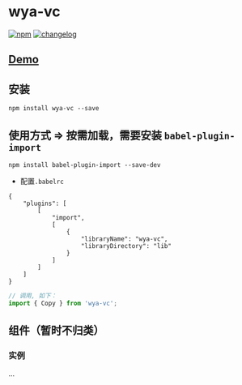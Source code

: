 # wya-vc
[![npm][npm-image]][npm-url] [![changelog][changelog-image]][changelog-url]

## [Demo](https://wya-team.github.io/wya-vc/dist/index.html)

## 安装

```vim
npm install wya-vc --save
```

## 使用方式 => 按需加载，需要安装 `babel-plugin-import`
```vim
npm install babel-plugin-import --save-dev
```
- 配置`.babelrc`
```vim
{
	"plugins": [
		[
			"import",
			[
				{
					"libraryName": "wya-vc",
					"libraryDirectory": "lib"
				}
			]
		]
	]
}
```

```js
// 调用, 如下：
import { Copy } from 'wya-vc';
```
## 组件（暂时不归类）
### 实例
...

<!--  以下内容无视  -->
[changelog-image]: https://img.shields.io/badge/changelog-md-blue.svg
[changelog-url]: CHANGELOG.md

[npm-image]: https://img.shields.io/npm/v/wya-vc.svg
[npm-url]: https://www.npmjs.com/package/wya-vc
